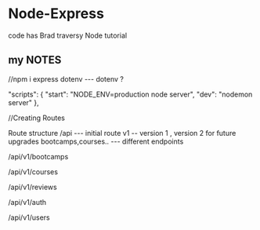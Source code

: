 # Node-Express
code has Brad traversy Node tutorial



##   my NOTES  

//npm i express dotenv --- dotenv ?

"scripts": {
    "start": "NODE_ENV=production node server",
    "dev": "nodemon server"
  },


//Creating Routes


Route structure
/api --- initial route
v1 -- version 1 , version 2 for future upgrades
bootcamps,courses.. --- different endpoints

/api/v1/bootcamps

/api/v1/courses

/api/v1/reviews

/api/v1/auth

/api/v1/users

